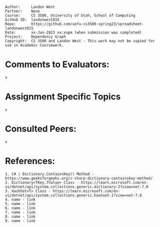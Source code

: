 ﻿```
Author:     Landon West
Partner:    None
Course:     CS 3500, University of Utah, School of Computing
GitHub ID:  landonwest815
Repo:       https://github.com/uofu-cs3500-spring23/spreadsheet-landonwest815
Date:       xx-Jan-2023 xx:xxpm (when submission was completed) 
Project:    Dependency Graph
Copyright:  CS 3500 and Landon West - This work may not be copied for use in Academic Coursework.
```

# Comments to Evaluators:

    x

# Assignment Specific Topics

    x

# Consulted Peers:

    x

# References:

    1. C# | Dictionary.ContainsKey() Method - https://www.geeksforgeeks.org/c-sharp-dictionary-containskey-method/
    2. Dictionary<TKey,TValue> Class - https://learn.microsoft.com/en-us/dotnet/api/system.collections.generic.dictionary-2?view=net-7.0
    3. HashSet<T> Class - https://learn.microsoft.com/en-us/dotnet/api/system.collections.generic.hashset-1?view=net-7.0
    4. name - link
    5. name - link
    6. name - link
    7. name - link
    8. name - link
    9. name - link